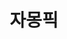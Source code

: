 ---
id: 18
title: 자몽픽
caption: 플레이업 미디어 채널
url: https://jamongpick.com/
category: Web
device: PC, Mobile
size: small
---